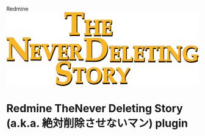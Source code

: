 Redmine ![](doc/the_never_deleting_story_logo.png)

# Redmine TheNever Deleting Story (a.k.a. 絶対削除させないマン) plugin
